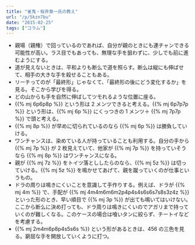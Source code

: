 ```yaml
---
title: "雀鬼・桜井章一氏の教え"
url: "/p/5kzn7bu"
date: "2015-02-25"
tags: ["コラム"]
---
```


* 親場（親権）で回っているのであれば、自分が親のときにも連チャンできる可能性が高い。ラス目でもあっても、無理な手を狙わずに、少しでも前に進むようにする。
* 道が見えないときは、平和よりも断么で道を照らす。断么は縦にも伸ばせて、相手の大きな手を殺せることもある。
* リーチってのが「最終形」じゃなくて、「最終形の後にどう変化するか」を見る。そこから学びを得る。
* どの山からも手を自然に伸ばしてツモれるような位置に座る。
* {{% mj 6p6p8p %}} という形は 2 メンツできると考える。{{% mj 6p7p7p %}} という形は、{{% mj 6p %}} にくっつきの 1 メンツ＋ {{% mj 7p7p %}} で頭と考える。
* {{% mj 8p %}} が早めに切られているのなら {{% mj 6p %}} は勝負していける。
* ワンチャンスは、染めている人が持っていることも利用する。自分の手から {{% mj 7p %}} が 2 枚見えていて、他家が {{% mj 7p %}} を持っていそうなら {{% mj 8p %}} はワンチャンスになる。
* 親が {{% mj 7z %}} をトイツ落とししたらのなら、{{% mj 5z %}} は切っていける。{{% mj 5z %}} を鳴かせてあげて、親を蹴っていくのが仕事というもの。
* ドラの周りは鳴きにくいことを意識して手作りする。例えば、ドラが {{% mj 4m %}} で、手配が {{% mj 4m4m6m6m2p4p4s4s6s6s7s8s3z4z %}} といった形のとき、早い順目で {{% mj 3p %}} が出ても鳴いてはいけない。ここから断么に決め打っても、ドラ周りは鳴きにくいのでアガリまで持っていくのが難しくなる。このケースの場合は喰いタンに絞らず、チートイなどを考慮する。
* {{% mj 2m4m6p8p4s5s6s %}} という形があるときは、456 の三色を見る。窮屈な手を開放していくように打つ。
